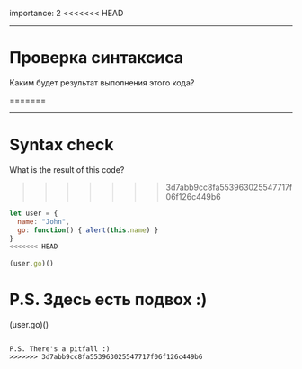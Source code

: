 importance: 2
<<<<<<< HEAD
 
---
 
# Проверка синтаксиса
 
Каким будет результат выполнения этого кода?
 
 
=======

---

# Syntax check

What is the result of this code?


>>>>>>> 3d7abb9cc8fa553963025547717f06f126c449b6
```js no-beautify
let user = {
  name: "John",
  go: function() { alert(this.name) }
}
<<<<<<< HEAD
 
(user.go)()
```
 
P.S. Здесь есть подвох :)
=======

(user.go)()
```

P.S. There's a pitfall :)
>>>>>>> 3d7abb9cc8fa553963025547717f06f126c449b6
